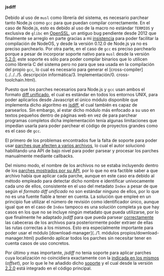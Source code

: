 #### jsdiff

Debido al uso de `musl` como librería del sistema, es necesario parchear tanto
Node.js como `gcc` para que puedan compilar correctamente. En el caso de Node.js,
esto es debido al uso de la macro no estándar `TERMIOS` y exclusiva de `glibc`
en [OpenSSL](https://rt.openssl.org/Ticket/Display.html?id=2823), un antiguo bug
pendiente desde 2012 que finalmente se arreglo en parte gracias a mi
[insistencia](https://github.com/openssl/openssl/issues/163) para poder
facilitar la compilación de NodeOS, y desde la versión 0.12.0 de Node.js ya no
es preciso parchearlo. Por otra parte, en el caso de `gcc` es preciso parchearlo
porque a pesar de incorporar soporte nativo para `musl` desde la versión
[5.2.0](http://www.phoronix.com/scan.php?page=news_item&px=Musl-Libc-GCC-Support),
este soporte es sólo para poder compilar binarios que lo utilicen como librería
C del sistema pero no para que sea usada en la compilación del propio `gcc`, lo
cual es necesario para generar el
[cross-compiler](../../../5. descripción informática/3. Implementación/0. cross-toolchain.html).

Puesto que los parches necesarios para Node.js y `gcc` usan ambos el formato
[diff unificado](http://www.gnu.org/software/diffutils/manual/html_node/Detailed-Unified.html),
el cual es estándar en todos los entornos UNIX, para poder aplicarlos desde
Javascript el único módulo disponible que implementa dicho algoritmo es
[jsdiff](https://github.com/kpdecker/jsdiff), el cual también es capaz de
parsearlos. Sin embargo, al estar dicho módulo más enfocado a su uso en textos
pequeños dentro de páginas web en vez de para parchear programas completos dicha
implementación tenía algunas limitaciones que impedían usarla para poder
parchear el código de proyectos grandes como es el caso de `gcc`.

El primero de los problemas encontrados fue la falta de soporte para poder usar
[parches que afecten a varios archivos](https://github.com/kpdecker/jsdiff/issues/60),
lo cual el autor solucionó habilitando una API de bajo nivel para poder parsear
y procesar los parches manualmente mediante callbacks.

Del mismo modo, el nombre de los archivos no se estaba incluyendo dentro de los
[parches mostrados por su API](https://github.com/kpdecker/jsdiff/issues/82),
por lo que no era factible saber a que archivo había que aplicar cada parche,
aunque en este caso era debido al método empleado para detectar dicho nombre e
identificar unívocamente cada uno de ellos, consistente en el uso del metadato
`Index` a pesar de que según el *formato diff unificado* no son estándar ninguno
de ellos, por lo que no es una fuente fiable a tener en cuenta. La solución que
empleé en un principio fue utilizar el número de revisión como identificador
único, aunque igual que en el caso de `Index` tampoco es una solución completa
ya que hay casos en los que no se incluye ningún metadato que pueda utilizarse,
por lo que finalmente he adaptado *jsdiff* para que pueda parsear
[correctamente](https://github.com/kpdecker/jsdiff/pull/88) las cabeceras de los
archivos para posteriormente poder extraer de ellas las rutas correctas a los
mismos. Esto era especialmente importante para poder usar el módulo
[download-manager](../1. módulos propios/download-manager.html) pudiendo aplicar
todos los parches sin necesitar tener en cuenta casos de uso concretos.

Por último y mas importante, *jsdiff* no tenia soporte para aplicar parches cuya
localización no coincidiera exactamente con la
[indicada en los mismos](https://github.com/kpdecker/jsdiff/issues/84)
(*offset*), por lo que le he añadido dicho
[soporte](https://github.com/kpdecker/jsdiff/pull/83) y el cual desde la versión
[2.2.0](https://github.com/kpdecker/jsdiff/releases/tag/v2.2.0) está integrado
en el código principal.
